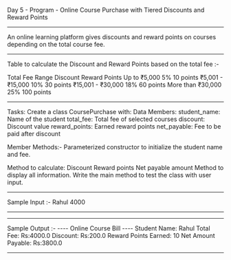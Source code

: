 Day 5 - Program - Online Course Purchase with Tiered Discounts and Reward Points
__________________________________________________________________________________________________________
An online learning platform gives discounts and reward points on courses depending on the total course fee.
__________________________________________________________________________________________________________

Table to calculate the Discount and Reward Points based on the total fee :-

  Total Fee                                  Range Discount                    Reward Points
Up to ₹5,000                                       5%                           10 points
₹5,001 - ₹15,000                                  10%                           30 points
₹15,001 - ₹30,000                                 18%                           60 points
More than ₹30,000                                 25%                           100 points
___________________________________________________________________________________________________________

Tasks:
Create a class CoursePurchase with:
Data Members:
student_name: Name of the student
total_fee: Total fee of selected courses
discount: Discount value
reward_points: Earned reward points
net_payable: Fee to be paid after discount


Member Methods:-
Parameterized constructor to initialize the student name and fee.


Method to calculate:
Discount
Reward points
Net payable amount
Method to display all information.
Write the main method to test the class with user input.

_______________
Sample Input :-
Rahul
4000
_______________

_____________________________
Sample Output :-
---- Online Course Bill ----
Student Name: Rahul
Total Fee: Rs:4000.0
Discount: Rs:200.0
Reward Points Earned: 10
Net Amount Payable: Rs:3800.0
_____________________________
